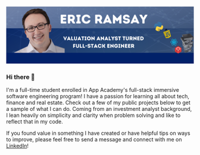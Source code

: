 ![Header](https://github.com/eramsay20/eramsay20/blob/main/Website%20Banner%20-%20Main%20Page%20GIF.png)


### Hi there 👋

<!-- Actual text -->
I'm a full-time student enrolled in App Academy's full-stack immersive software engineering program! I have a passion for learning all about tech, finance and real estate. Check out a few of my public projects below to get a sample of what I can do. Coming from an investment analyst background, I lean heavily on simplicity and clarity when problem solving and like to reflect that in my code. 

If you found value in something I have created or have helpful tips on ways to improve, please feel free to send a message and connect with me on [LinkedIn](https://www.linkedin.com/in/ericramsay/)!

<!--
**eramsay20/eramsay20** is a ✨ _special_ ✨ repository because its `README.md` (this file) appears on your GitHub profile.

Here are some ideas to get you started:

- 🔭 I’m currently working on ...
- 🌱 I’m currently learning ...
- 👯 I’m looking to collaborate on ...
- 🤔 I’m looking for help with ...
- 💬 Ask me about ...
- 📫 How to reach me: ...
- 😄 Pronouns: ...
- ⚡ Fun fact: ...
-->
